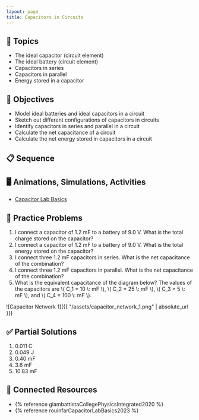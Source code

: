 ```yaml
---
layout: page
title: Capacitors in Circuits
---
```


## 🔖 Topics

* The ideal capacitor (circuit element)
* The ideal battery (circuit element)
* Capacitors in series
* Capacitors in parallel
* Energy stored in a capacitor

## 🎯 Objectives

* Model ideal batteries and ideal capacitors in a circuit
* Sketch out different configurations of capacitors in circuits
* Identify capacitors in series and parallel in a circuit
* Calculate the net capacitance of a circuit
* Calculate the net energy stored in capacitors in a circuit

## 📋 Sequence

## 🖥️ Animations, Simulations, Activities

* [Capacitor Lab Basics](https://phet.colorado.edu/sims/html/capacitor-lab-basics/latest/capacitor-lab-basics_all.html)

## 📝 Practice Problems

1. I connect a capacitor of 1.2 mF to a battery of 9.0 V. What is the total charge stored on the capacitor?
2. I connect a capacitor of 1.2 mF to a battery of 9.0 V. What is the total energy stored on the capacitor?
3. I connect three 1.2 mF capacitors in series. What is the net capacitance of the combination?
4. I connect three 1.2 mF capacitors in parallel. What is the net capacitance of the combination?
5. What is the equivalent capacitance of the diagram below? The values of the capacitors are \\( C_1 = 10 \\: mF \\), \\( C_2 = 25 \\: mF \\), \\( C_3 = 5 \\: mF \\), and \\( C_4 = 100 \\: mF \\).

![Capacitor Network 1]({{ "/assets/capacitor_network_1.png" | absolute_url }})

## ✅ Partial Solutions

1. 0.011 C
2. 0.049 J
3. 0.40 mF
4. 3.6 mF
5. 10.83 mF

## 📘 Connected Resources

* {% reference giambattistaCollegePhysicsIntegrated2020 %}
* {% reference rouinfarCapacitorLabBasics2023 %}
